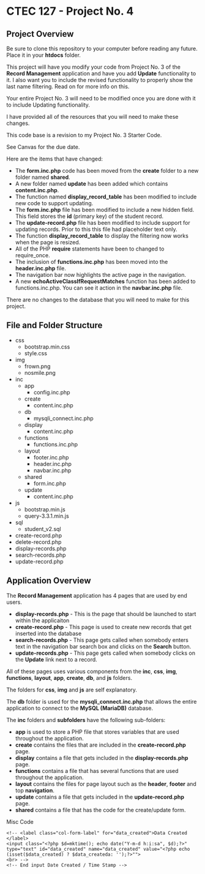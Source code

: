 # CTEC 127 - Project No. 4

## Project Overview

Be sure to clone this repository to your computer before reading any future. Place it in your **htdocs** folder.

This project will have you modify your code from Project No. 3 of the **Record Management** application and have you add **Update** functionality to it. I also want you to include the revised functionality to properly show the last name filtering. Read on for more info on this.

Your entire Project No. 3 will need to be modified once you are done with it to include Updating functionality.

I have provided all of the resources that you will need to make these changes.

This code base is a revision to my Project No. 3 Starter Code.

See Canvas for the due date.

Here are the items that have changed:

- The **form.inc.php** code has been moved from the **create** folder to a new folder named **shared**.
- A new folder named **update** has been added which contains **content.inc.php**.
- The function named **display_record_table** has been modified to include new code to support updating.
- The **form.inc.php** file has been modified to include a new hidden field. This field stores the **id** (primary key) of the student record.
- The **update-record.php** file has been modified to include support for updating records. Prior to this this file had placeholder text only.
- The function **display_record_table** to display the filtering now works when the page is resized.
- All of the PHP **require** statements have been to changed to require_once.
- The inclusion of **functions.inc.php** has been moved into the **header.inc.php** file.
- The navigation bar now highlights the active page in the navigation.
- A new **echoActiveClassIfRequestMatches** function has been added to functions.inc.php. You can see it action in the **navbar.inc.php** file.

There are no changes to the database that you will need to make for this project.

## File and Folder Structure

- css
  - bootstrap.min.css
  - style.css
- img
  - frown.png
  - nosmile.png
- inc
  - app
    - config.inc.php
  - create
    - content.inc.php
  - db
    - mysqli_connect.inc.php
  - display
    - content.inc.php
  - functions
    - functions.inc.php
  - layout
    - footer.inc.php
    - header.inc.php
    - navbar.inc.php
  - shared
    - form.inc.php
  - update
    - content.inc.php
- js
  - bootstrap.min.js
  - query-3.3.1.min.js
- sql
  - student_v2.sql
- create-record.php
- delete-record.php
- display-records.php
- search-records.php
- update-record.php

## Application Overview

The **Record Management** application has 4 pages that are used by end users.

- **display-records.php** - This is the page that should be launched to start within the applicaiton
- **create-record.php** - This page is used to create new records that get inserted into the database
- **search-records.php** - This page gets called when somebody enters text in the navigation bar search box and clicks on the **Search** button.
- **update-records.php** - This page gets called when somebody clicks on the **Update** link next to a record.

All of these pages uses various components from the **inc**, **css**, **img**, **functions**, **layout**, **app**, **create**, **db**, and **js** folders.

The folders for **css**, **img** and **js** are self explanatory.

The **db** folder is used for the **mysqli_connect.inc.php** that allows the entire application to connect to the **MySQL (MariaDB)** database.

The **inc** folders and **subfolders** have the following sub-folders:

- **app** is used to store a PHP file that stores variables that are used throughout the application.
- **create** contains the files that are included in the **create-record.php** page.
- **display** contains a file that gets included in the **display-records.php** page.
- **functions** contains a file that has several functions that are used throughout the application.
- **layout** contains the files for page layout such as the **header**, **footer** and top **navigation**.
- **update** contains a file that gets included in the **update-record.php** page.
- **shared** contains a file that has the code for the create/update form.




Misc Code
<!-- Start input Date Created / Time Stamp -->
    <!-- <label class="col-form-label" for="data_created">Data Created </label>
    <input class="<?php $d=mktime(); echo date("Y-m-d h:i:sa", $d);?>" type="text" id="data_created" name="data_created" value="<?php echo (isset($data_created) ? $data_createda: '');?>"">
    <br> -->
    <!-- End input Date Created / Time Stamp -->